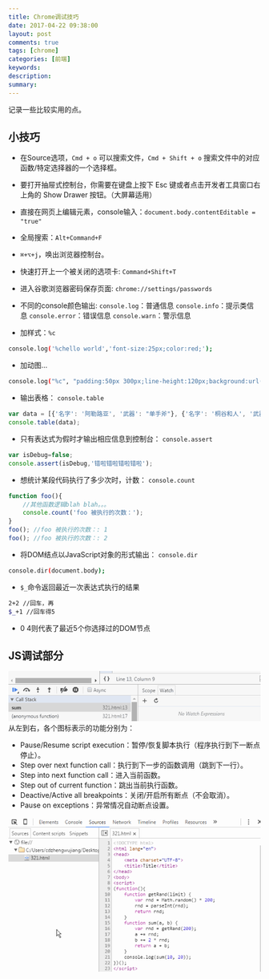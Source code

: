 ```yaml
---
title: Chrome调试技巧
date: 2017-04-22 09:38:00
layout: post
comments: true
tags: [chrome]
categories: [前端]
keywords:
description:
summary: 
---
```


记录一些比较实用的点。
<!-- more -->

## 小技巧

- 在Source选项，`Cmd + o` 可以搜索文件，`Cmd + Shift + o` 
搜索文件中的对应函数/特定选择器的一个选择框。

- 要打开抽屉式控制台，你需要在键盘上按下 Esc 键或者点击开发者工具窗口右上角的 Show Drawer 按钮。（大屏幕适用）

- 直接在网页上编辑元素，console输入：`document.body.contentEditable = "true"`

- 全局搜索：`Alt+Command+F`

- `⌘+⌥+j`，唤出浏览器控制台。
 
- 快速打开上一个被关闭的选项卡: `Command+Shift+T`

- 进入谷歌浏览器密码保存页面: `chrome://settings/passwords`

- 不同的console颜色输出:
`console.log`：普通信息
`console.info`：提示类信息
`console.error`：错误信息
`console.warn`：警示信息

- 加样式：`%c`
```bash
console.log('%chello world','font-size:25px;color:red;');
```

- 加动图...
```bash
console.log("%c", "padding:50px 300px;line-height:120px;background:url('http://wayou.github.io/2014/09/10/chrome-console-tips-and-tricks/rabbit.gif') no-repeat;");
```

- 输出表格：
`console.table`
```js
var data = [{'名字': '阿勒路亚', '武器': "单手斧"}, {'名字': '桐谷和人', '武器': "双手剑"}];
console.table(data);
```

- 只有表达式为假时才输出相应信息到控制台：
`console.assert`
```js
var isDebug=false;
console.assert(isDebug,'错啦错啦错啦错啦');
```

- 想统计某段代码执行了多少次时，计数：
`console.count`
```js
function foo(){
    //其他函数逻辑blah blah。。。
    console.count('foo 被执行的次数：');
}
foo(); //foo 被执行的次数：: 1
foo(); //foo 被执行的次数：: 2
```

- 将DOM结点以JavaScript对象的形式输出：
`console.dir`
```bash
console.dir(document.body);
```


- `$_`命令返回最近一次表达式执行的结果
```bash
2+2 //回车，再
$_+1 //回车得5
```

- $0~$4则代表了最近5个你选择过的DOM节点


## JS调试部分

<img src="/img/chromeTips/1.gif" alt="">
从左到右，各个图标表示的功能分别为：

- Pause/Resume script execution：暂停/恢复脚本执行（程序执行到下一断点停止）。
- Step over next function call：执行到下一步的函数调用（跳到下一行）。
- Step into next function call：进入当前函数。
- Step out of current function：跳出当前执行函数。
- Deactive/Active all breakpoints：关闭/开启所有断点（不会取消）。
- Pause on exceptions：异常情况自动断点设置。

<img src="/img/chromeTips/2.gif" alt="">
